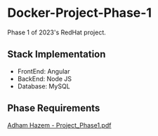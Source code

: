 # Docker-Project-Phase-1
Phase 1 of 2023's RedHat project.
## Stack Implementation
+ FrontEnd: Angular
+ BackEnd: Node JS
+ Database: MySQL
## Phase Requirements
[Adham Hazem - Project_Phase1.pdf](https://github.com/EpsilonOmegatron/Docker-Project-Phase-1/files/13195011/Adham.Hazem.-.Project_Phase1.pdf)
